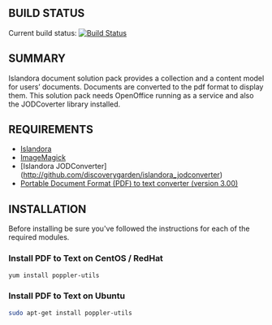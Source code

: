 BUILD STATUS
------------
Current build status:
[![Build Status](https://travis-ci.org/discoverygarden/islandora_solution_pack_document.png?branch=7.x)](https://travis-ci.org/discoverygarden/islandora_solution_pack_document)

SUMMARY
-------
Islandora document solution pack provides a collection and a content model for users’ documents.
Documents are converted to the pdf format to display them. This solution pack needs OpenOffice running as a service and
also the JODCoverter library installed.

REQUIREMENTS
------------
* [Islandora](http://github.com/islandora/islandora)
* [ImageMagick](http://drupal.org/project/imagemagick)
* [Islandora JODConverter] (http://github.com/discoverygarden/islandora_jodconverter)
* [Portable Document Format (PDF) to text converter (version 3.00)](http://poppler.freedesktop.org/)


INSTALLATION
------------
Before installing be sure you've followed the instructions for each of the required modules.

### Install PDF to Text on CentOS / RedHat
```sh
yum install poppler-utils
```

### Install PDF to Text on Ubuntu
```sh
sudo apt-get install poppler-utils
```
